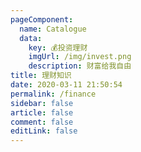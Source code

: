 ```yaml
---
pageComponent: 
  name: Catalogue
  data: 
    key: 💰投资理财
    imgUrl: /img/invest.png
    description: 财富给我自由
title: 理财知识
date: 2020-03-11 21:50:54
permalink: /finance
sidebar: false
article: false
comment: false
editLink: false
---
```

